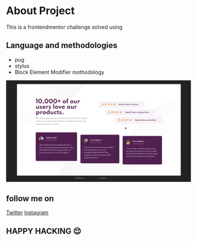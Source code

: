 # About Project
This is a frontendmentor challenge solved using

## Language and methodologies
- pug 
- stylus
- Block Element Modifier mothodology

![snapshort](assets/snip.png)

## follow me on
[Twitter](https://twitter.com/amekseth)
[Instagram](https://www.instagram.com/iamcerebrocerberus/)

## HAPPY HACKING :relieved: